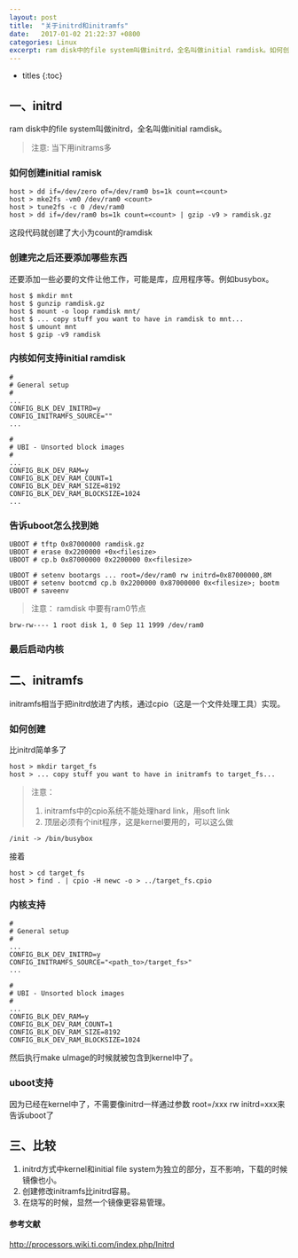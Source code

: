 ```yaml
---
layout: post
title:  "关于initrd和initramfs"
date:   2017-01-02 21:22:37 +0800
categories: Linux
excerpt: ram disk中的file system叫做initrd，全名叫做initial ramdisk。如何创建initial ramisk? 如何配置以及如何使用呢？这篇文章讲的就是这些
---
```

* titles
{:toc}

## 一、initrd
ram disk中的file system叫做initrd，全名叫做initial ramdisk。

>注意: 当下用initrams多

### 如何创建initial ramisk

```
host > dd if=/dev/zero of=/dev/ram0 bs=1k count=<count>
host > mke2fs -vm0 /dev/ram0 <count>
host > tune2fs -c 0 /dev/ram0
host > dd if=/dev/ram0 bs=1k count=<count> | gzip -v9 > ramdisk.gz
```

这段代码就创建了大小为count的ramdisk

### 创建完之后还要添加哪些东西
还要添加一些必要的文件让他工作，可能是库，应用程序等。例如busybox。

```
host $ mkdir mnt
host $ gunzip ramdisk.gz
host $ mount -o loop ramdisk mnt/
host $ ... copy stuff you want to have in ramdisk to mnt...
host $ umount mnt
host $ gzip -v9 ramdisk
```

### 内核如何支持initial ramdisk

```
#
# General setup
#
...
CONFIG_BLK_DEV_INITRD=y
CONFIG_INITRAMFS_SOURCE=""
...

#
# UBI - Unsorted block images
#
...
CONFIG_BLK_DEV_RAM=y
CONFIG_BLK_DEV_RAM_COUNT=1
CONFIG_BLK_DEV_RAM_SIZE=8192
CONFIG_BLK_DEV_RAM_BLOCKSIZE=1024
...
```

### 告诉uboot怎么找到她

```
UBOOT # tftp 0x87000000 ramdisk.gz
UBOOT # erase 0x2200000 +0x<filesize>
UBOOT # cp.b 0x87000000 0x2200000 0x<filesize>

UBOOT # setenv bootargs ... root=/dev/ram0 rw initrd=0x87000000,8M
UBOOT # setenv bootcmd cp.b 0x2200000 0x87000000 0x<filesize>; bootm
UBOOT # saveenv
```

>注意： ramdisk 中要有ram0节点
```
brw-rw---- 1 root disk 1, 0 Sep 11 1999 /dev/ram0
```

### 最后启动内核

## 二、initramfs
initramfs相当于把initrd放进了内核，通过cpio（这是一个文件处理工具）实现。

### 如何创建
比initrd简单多了

```
host > mkdir target_fs
host > ... copy stuff you want to have in initramfs to target_fs...
```

>注意： 
>1. initramfs中的cpio系统不能处理hard link，用soft link
>2. 顶层必须有个init程序，这是kernel要用的，可以这么做

```
/init -> /bin/busybox
```

接着

```
host > cd target_fs
host > find . | cpio -H newc -o > ../target_fs.cpio
```

### 内核支持

```
#
# General setup
#
...
CONFIG_BLK_DEV_INITRD=y
CONFIG_INITRAMFS_SOURCE="<path_to>/target_fs>"
...

#
# UBI - Unsorted block images
#
...
CONFIG_BLK_DEV_RAM=y
CONFIG_BLK_DEV_RAM_COUNT=1
CONFIG_BLK_DEV_RAM_SIZE=8192
CONFIG_BLK_DEV_RAM_BLOCKSIZE=1024
```

然后执行make uImage的时候就被包含到kernel中了。

### uboot支持

因为已经在kernel中了，不需要像initrd一样通过参数 root=/xxx rw initrd=xxx来告诉uboot了

## 三、比较

1. initrd方式中kernel和initial file system为独立的部分，互不影响，下载的时候镜像也小。
2. 创建修改initramfs比initrd容易。
3. 在烧写的时候，显然一个镜像更容易管理。

#### 参考文献
http://processors.wiki.ti.com/index.php/Initrd
